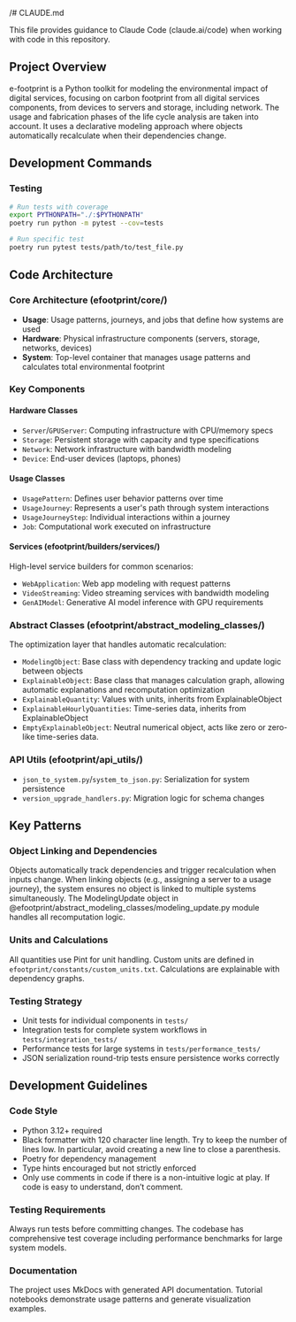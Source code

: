 /# CLAUDE.md

This file provides guidance to Claude Code (claude.ai/code) when working with code in this repository.

## Project Overview

e-footprint is a Python toolkit for modeling the environmental impact of digital services, focusing on carbon footprint from all digital services components, from devices to servers and storage, including network. The usage and fabrication phases of the life cycle analysis are taken into account. It uses a declarative modeling approach where objects automatically recalculate when their dependencies change.

## Development Commands

### Testing
```bash
# Run tests with coverage
export PYTHONPATH="./:$PYTHONPATH"
poetry run python -m pytest --cov=tests

# Run specific test
poetry run pytest tests/path/to/test_file.py
```

## Code Architecture

### Core Architecture (efootprint/core/)
- **Usage**: Usage patterns, journeys, and jobs that define how systems are used
- **Hardware**: Physical infrastructure components (servers, storage, networks, devices)
- **System**: Top-level container that manages usage patterns and calculates total environmental footprint

### Key Components

#### Hardware Classes
- `Server`/`GPUServer`: Computing infrastructure with CPU/memory specs
- `Storage`: Persistent storage with capacity and type specifications  
- `Network`: Network infrastructure with bandwidth modeling
- `Device`: End-user devices (laptops, phones)

#### Usage Classes
- `UsagePattern`: Defines user behavior patterns over time
- `UsageJourney`: Represents a user's path through system interactions
- `UsageJourneyStep`: Individual interactions within a journey
- `Job`: Computational work executed on infrastructure

#### Services (efootprint/builders/services/)
High-level service builders for common scenarios:
- `WebApplication`: Web app modeling with request patterns
- `VideoStreaming`: Video streaming services with bandwidth modeling
- `GenAIModel`: Generative AI model inference with GPU requirements

### Abstract Classes (efootprint/abstract_modeling_classes/)
The optimization layer that handles automatic recalculation:
- `ModelingObject`: Base class with dependency tracking and update logic between objects
- `ExplainableObject`: Base class that manages calculation graph, allowing automatic explanations and recomputation optimization
- `ExplainableQuantity`: Values with units, inherits from ExplainableObject
- `ExplainableHourlyQuantities`: Time-series data, inherits from ExplainableObject
- `EmptyExplainableObject`: Neutral numerical object, acts like zero or zero-like time-series data.

### API Utils (efootprint/api_utils/)
- `json_to_system.py`/`system_to_json.py`: Serialization for system persistence
- `version_upgrade_handlers.py`: Migration logic for schema changes

## Key Patterns

### Object Linking and Dependencies
Objects automatically track dependencies and trigger recalculation when inputs change. When linking objects (e.g., assigning a server to a usage journey), the system ensures no object is linked to multiple systems simultaneously. The ModelingUpdate object in @efootprint/abstract_modeling_classes/modeling_update.py module handles all recomputation logic.

### Units and Calculations
All quantities use Pint for unit handling. Custom units are defined in `efootprint/constants/custom_units.txt`. Calculations are explainable with dependency graphs.

### Testing Strategy
- Unit tests for individual components in `tests/`
- Integration tests for complete system workflows in `tests/integration_tests/`
- Performance tests for large systems in `tests/performance_tests/`
- JSON serialization round-trip tests ensure persistence works correctly

## Development Guidelines

### Code Style
- Python 3.12+ required
- Black formatter with 120 character line length. Try to keep the number of lines low. In particular, avoid creating a new line to close a parenthesis.
- Poetry for dependency management
- Type hints encouraged but not strictly enforced
- Only use comments in code if there is a non-intuitive logic at play. If code is easy to understand, don’t comment. 

### Testing Requirements  
Always run tests before committing changes. The codebase has comprehensive test coverage including performance benchmarks for large system models.

### Documentation
The project uses MkDocs with generated API documentation. Tutorial notebooks demonstrate usage patterns and generate visualization examples.